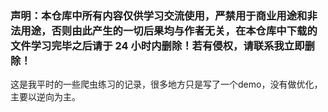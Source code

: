 ### 声明：本仓库中所有内容仅供学习交流使用，严禁用于商业用途和非法用途，否则由此产生的一切后果均与作者无关，在本仓库中下载的文件学习完毕之后请于 24 小时内删除！若有侵权，请联系我立即删除！

这是我平时的一些爬虫练习的记录，很多地方只是写了一个demo，没有做优化，主要以逆向为主。
